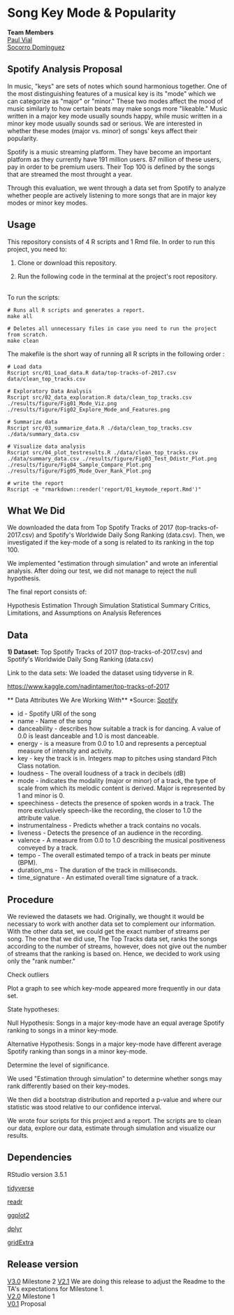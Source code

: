 # Song Key Mode & Popularity

**Team Members**<br>
[Paul Vial](https://github.com/Pall-v) <br>
[Socorro Dominguez](https://github.com/sedv8808)<br>

## Spotify Analysis Proposal

In music, "keys" are sets of notes which sound harmonious together.  One of the most distinguishing features of a musical key is its "mode" which we can categorize as "major" or "minor."  These two modes affect the mood of music similarly to how certain beats may make songs more "likeable." Music written in a major key mode usually sounds happy, while music written in a minor key mode usually sounds sad or serious.  We are interested in whether these modes (major vs. minor) of songs' keys affect their popularity.

Spotify is a music streaming platform. They have become an important platform as they currently have 191 million users. 87 million of these users, pay in order to be premium users. Their Top 100 is defined by the songs that are streamed the most throught a year. 

Through this evaluation, we went through a data set from Spotify to analyze whether people are actively listening to more songs that are in major key modes or minor key modes.

## Usage

This repository consists of 4 R scripts and 1 Rmd file.
In order to run this project, you need to: 

1. Clone or download this repository.

2. Run the following code in the terminal at the project's root repository.
<br>
To run the scripts: 

```
# Runs all R scripts and generates a report.
make all

# Deletes all unnecessary files in case you need to run the project from scratch.
make clean

```

The makefile is the short way of running all R scripts in the following order :

```
# Load data
Rscript src/01_Load_data.R data/top-tracks-of-2017.csv data/clean_top_tracks.csv

# Exploratory Data Analysis
Rscript src/02_data_exploration.R data/clean_top_tracks.csv ./results/figure/Fig01_Mode_Viz.png ./results/figure/Fig02_Explore_Mode_and_Features.png

# Summarize data
Rscript src/03_summarize_data.R ./data/clean_top_tracks.csv ./data/summary_data.csv

# Visualize data analysis
Rscript src/04_plot_testresults.R ./data/clean_top_tracks.csv ./data/summary_data.csv ./results/figure/Fig03_Test_Ddistr_Plot.png ./results/figure/Fig04_Sample_Compare_Plot.png
./results/figure/Fig05_Mode_Over_Rank_Plot.png

# write the report
Rscript -e "rmarkdown::render('report/01_keymode_report.Rmd')"
```

## What We Did

We downloaded the data from Top Spotify Tracks of 2017 (top-tracks-of-2017.csv) and Spotify's Worldwide Daily Song Ranking (data.csv). Then, we investigated if the key-mode of a song is related to its ranking in the top 100. 

We implemented "estimation through simulation" and wrote an inferential analysis. After doing our test, we did not manage to reject the null hypothesis.

The final report consists of:

Hypothesis
Estimation Through Simulation Statistical Summary
Critics, Limitations, and Assumptions on Analysis
References

## Data

**1) Dataset:** Top Spotify Tracks of 2017 (top-tracks-of-2017.csv) and Spotify's Worldwide Daily Song Ranking (data.csv)

Link to the data sets: We loaded the dataset using tidyverse in R. 

https://www.kaggle.com/nadintamer/top-tracks-of-2017

** Data Attributes We Are Working With**
*Source: [Spotify](https://developer.spotify.com/documentation/web-api/reference/tracks/get-audio-features/)

* id - Spotify URI of the song
* name - Name of the song
* danceability - describes how suitable a track is for dancing. A value of 0.0 is least danceable and 1.0 is most danceable.
* energy - is a measure from 0.0 to 1.0 and represents a perceptual measure of intensity and activity. 
* key - key the track is in. Integers map to pitches using standard Pitch Class notation.
* loudness - The overall loudness of a track in decibels (dB)
* mode - indicates the modality (major or minor) of a track, the type of scale from which its melodic content is derived. Major is represented by 1 and minor is 0.
* speechiness - detects the presence of spoken words in a track. The more exclusively speech-like the recording, the closer to 1.0 the attribute value.
* instrumentalness - Predicts whether a track contains no vocals. 
* liveness - Detects the presence of an audience in the recording. 
* valence - A measure from 0.0 to 1.0 describing the musical positiveness conveyed by a track. 
* tempo - The overall estimated tempo of a track in beats per minute (BPM). 
* duration_ms - The duration of the track in milliseconds.
* time_signature - An estimated overall time signature of a track. 

## Procedure

We reviewed the datasets we had.  Originally, we thought it would be necessary to work with another data set to complement our information. With the other data set, we could get the exact number of streams per song. The one that we did use, The Top Tracks data set, ranks the songs according to the number of streams, however, does not give out the number of streams that the ranking is based on. Hence, we decided to work using only the "rank number."

Check outliers

Plot a graph to see which key-mode appeared more frequently in our data set. 

State hypotheses:

  Null Hypothesis: Songs in a major key-mode have an equal average Spotify ranking to songs in a minor key-mode.

  Alternative Hypothesis: Songs in a major key-mode have different average Spotify ranking than songs in a minor key-mode.
  
Determine the level of significance.

We used "Estimation through simulation" to determine whether songs may rank differently based on their key-modes.

We then did a bootstrap distribution and reported a p-value and where our statistic was stood relative to our confidence interval.

We wrote four scripts for this project and a report. The scripts are to clean our data, explore our data, estimate through simulation and visualize our results. 


## Dependencies

RStudio version 3.5.1

[tidyverse](https://github.com/tidyverse)

[readr](https://github.com/tidyverse/readr)

[ggplot2](https://github.com/tidyverse/ggplot2)

[dplyr](https://github.com/tidyverse/dpylr)

[gridExtra](https://github.com/cran/gridExtra)

## Release version

[V3.0]() Milestone 2
[V2.1](https://github.com/UBC-MDS/Song_Key_Mode_and_Popularity_on_Spotify/releases/tag/V2.1) We are doing this release to adjust the Readme to the TA's expectations for Milestone 1. <br>
[V2.0](https://github.com/UBC-MDS/Song_Key_Mode_and_Popularity_on_Spotify/releases/tag/v2.0) Milestone 1<br>
[V0.1](https://github.com/UBC-MDS/Song_Key_Mode_and_Popularity_on_Spotify/releases/tag/0.1) Proposal
